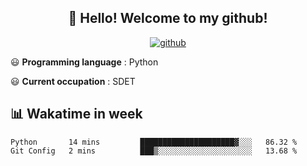 <h2 align="center">👋 Hello! Welcome to my github! </h2>
<p align="center">
  <a href="https://github.com/usergwen"><img src="https://img.shields.io/badge/GitHub-24292e" alt="github"></a>
</p>

😃 **Programming language** : Python

😃 **Current occupation** : SDET

## 📊 Wakatime in week

<!--START_SECTION:waka-->
```text
Python       14 mins         █████████████████████▓░░░   86.32 % 
Git Config   2 mins          ███▒░░░░░░░░░░░░░░░░░░░░░   13.68 % 
```
<!--END_SECTION:waka-->





